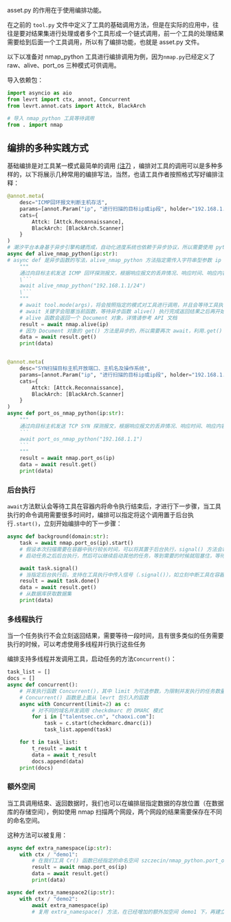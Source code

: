 

asset.py 的作用在于使用编排功能。

在之前的 `tool.py` 文件中定义了工具的基础调用方法，但是在实际的应用中，往往是要对结果集进行处理或者多个工具形成一个链式调用，前一个工具的处理结果需要给到后面一个工具调用，所以有了编排功能，也就是 asset.py 文件。



以下以准备对 nmap_python 工具进行编排调用为例，因为`nmap.py`已经定义了 raw、alive、port_os 三种模式可供调用。

导入依赖包：

```python
import asyncio as aio
from levrt import ctx, annot, Concurrent
from levrt.annot.cats import Attck, BlackArch

# 导入 nmap_python 工具等待调用
from . import nmap
```

## 编排的多种实践方式

基础编排是对工具某一模式最简单的调用 [(注7)](#编排是什么？写编排有什么意义？) ，编排对工具的调用可以是多种多样的，以下将展示几种常用的编排写法，当然，也请工具作者按照格式写好编排注释：

```python
@annot.meta(
    desc="ICMP回环报文判断主机存活",
    params=[annot.Param("ip", "进行扫描的目标ip或ip段", holder="192.168.1.1/24")],
    cats={
        Attck: [Attck.Reconnaissance],
        BlackArch: [BlackArch.Scanner]
    }
)
# 潮汐平台本身基于异步引擎构建而成，自动化进度系统也依赖于异步协议，所以需要使用 python 的异步编程
async def alive_nmap_python(ip:str):
# async def 是异步函数的写法，alive_nmap_python 方法指定需传入字符串型参数 ip 供 alive 模式使用
    """
    通过向目标主机发送 ICMP 回环探测报文，根据响应报文的丢弃情况、响应时间、响应内容、banner信息和特定服务关键字匹配，判断主机是否存活。
	\```
    await alive_nmap_python("192.168.1.1/24")
    \```
    """
    # await tool.mode(args)，将会按照指定的模式对工具进行调用，并且会等待工具执行结束，把得到的结果会先保留到MongoDB，result 将得到 mongodb 的一份数据集，即 levrt.Document 对象
    # await 关键字会阻塞当前函数，等待异步函数 alive() 执行完成返回结果之后再开始执行，详情参考 python 异步编程
    # alive 函数会返回一个 Document 对象，详情请参考 API 文档
    result = await nmap.alive(ip)
    # 因为 Document 对象的 get() 方法是异步的，所以需要再次 await，利用.get() 方法，可以从 result 数据集中读取数据
    data = await result.get()
    print(data)


@annot.meta(
    desc="SYN扫描目标主机开放端口、主机名及操作系统",
    params=[annot.Param("ip", "进行扫描的目标ip或ip段", holder="192.168.1.1/24")],
    cats={
        Attck: [Attck.Reconnaissance],
        BlackArch: [BlackArch.Scanner]
    }
)
async def port_os_nmap_python(ip:str):
    """
    通过向目标主机发送 TCP SYN 探测报文，根据响应报文的丢弃情况、响应时间、响应内容、banner信息和特定服务关键字匹配，识别目标主机开放的端口、主机名及其相关服务与操作系统信息。
    ```
    await port_os_nmap_python("192.168.1.1")
    ```
    """
    result = await nmap.port_os(ip)
    data = await result.get()
    print(data)
```



### 后台执行

`await`方法默认会等待工具在容器内将命令执行结束后，才进行下一步骤，当工具执行的命令调用需要很多时间时，编排可以指定将这个调用置于后台执行`.start()`，立刻开始编排中的下一步骤：

```python
async def background(domain:str):
    task = await nmap.port_os(ip).start()
    # 假设本次扫描需要在容器中执行较长时间，可以将其置于后台执行，signal() 方法会将代码阻塞，等待任务执行成功之后才会返回
    # 启动任务之后后台执行，然后可以继续启动其他的任务，等到需要的时候就阻塞住，等待 task 返回执行结果

    await task.signal()
    # 当指定后台执行后，支持在工具执行中传入信号（.signal()），如立刻中断工具在容器内的执行等
    result = await task.done()
    data = await result.get()
    # 从数据库获取数据集
    print(data)
```



### 多线程执行

当一个任务执行不会立刻返回结果，需要等待一段时间，且有很多类似的任务需要执行的时候，可以考虑使用多线程并行执行这些任务

编排支持多线程并发调用工具，启动任务的方法`Concurrent()`：

```python
task_list = []
docs = []
async def concurrent():
    # 并发执行函数 Concurrent()，其中 limit 为可选参数，为限制并发执行的任务数量，默认不限制
    # Concurrent() 函数是上面从 levrt 包引入的函数
    async with Concurrent(limit=2) as c:
        # 对不同的域名并发调用 checkdmarc 的 DMARC 模式
        for i in ["talentsec.cn", "chaoxi.com"]:
            task = c.start(checkdmarc.dmarc(i))
            task_list.append(task)

    for t in task_list:
        t_result = await t
        data = await t_result
        docs.append(data)
    print(docs)
```



### 额外空间

当工具调用结束、返回数据时，我们也可以在编排层指定数据的存放位置（在数据库的存储空间），例如使用 nmap 扫描两个网段，两个网段的结果需要保存在不同的命名空间。

这种方法可以被复用：

```python
async def extra_namespace(ip:str):
    with ctx / "demo1":
        # 在我们工具 Cr() 函数已经指定的命名空间 szczecin/nmap_python.port_os 下，再建立一级 demo1 的空间
        result = await nmap.port_os(ip)
        data = await result.get()
        print(data)

async def extra_namespace2(ip:str):
    with ctx / "demo2":
        await extra_namespace(ip)
        # 复用 extra_namespace() 方法，在已经增加的额外加空间 demo1 下，再建立一级 demo2 的空间
```
